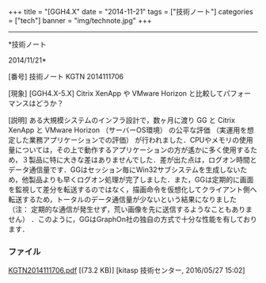 ﻿+++
title = "[GGH4.X"
date = "2014-11-21"
tags = ["技術ノート"]
categories = ["tech"]
banner = "img/technote.jpg"
+++

-----------------------------------------------------------------------------------------------------------------------------

*技術ノート

2014/11/21*


[番号]
技術ノート KGTN 2014111706

[現象]
[GGH4.X-5.X] Citrix XenApp や VMware Horizon
と比較してパフォーマンスはどうか？

[説明]
ある大規模システムのインフラ設計で，数ヶ月に渡り GG と Citrix XenApp と
VMware Horizon （サーバーOS環境） の公平な評価
（実運用を想定した業務アプリケーションでの評価）
が行われました．CPUやメモリの使用量については，その上で動作するアプリケーションの方が遙かに多く使用するため，３製品に特に大きな差はありませんでした．差が出た点は，ログオン時間とデータ通信量です．GGはセッション毎にWin32サブシステムを生成しないため，他製品よりも早くログオン処理が完了しました．また，GGは定期的に画面を監視して差分を転送するのではなく，描画命令を仮想化してクライアント側へ転送するため，トータルのデータ通信量が少ないという結果になりました
（注：
定期的な通信が発生せず，荒い画像を先に送信するようなこともありません）
．このように，GGはGraphOn社の独自の方式で十分な性能を有しております．


### ファイル

 
 


[KGTN2014111706.pdf](http://techreport.kitasp.net/attachments/download/2573/KGTN2014111706.pdf)
 [(73.2 KB)] [kitasp 技術センター, 2016/05/27
15:02]


 


 

